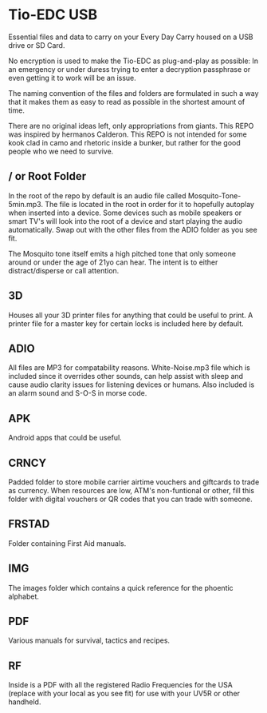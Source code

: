 # Tio-EDC USB
Essential files and data to carry on your Every Day Carry housed on a USB drive or SD Card.

No encryption is used to make the Tio-EDC as plug-and-play as possible: In an emergency or under duress trying to enter a decryption passphrase or even getting it to work will be an issue.

The naming convention of the files and folders are formulated in such a way that it makes them as easy to read as possible in the shortest amount of time.


There are no original ideas left, only appropriations from giants. This REPO was inspired by hermanos Calderon.
This REPO is not intended for some kook clad in camo and rhetoric inside a bunker, but rather for the good people who we need to survive.


/ or Root Folder
----------------
In the root of the repo by default is an audio file called Mosquito-Tone-5min.mp3. The file is located in the root in order for it to hopefully autoplay when inserted into a device. Some devices such as mobile speakers or smart TV's will look into the root
of a device and start playing the audio automatically. Swap out with the other files from the ADIO folder as you see fit.

The Mosquito tone itself emits a high pitched tone that only someone around or under the age of 21yo can hear. The intent is to either distract/disperse or call attention. 


3D
--
Houses all your 3D printer files for anything that could be useful to print. A printer file for a master key for certain locks is included here by default.


ADIO
----
All files are MP3 for compatability reasons. White-Noise.mp3 file which is included since it overrides other sounds, can help assist with sleep and cause audio clarity issues for listening devices or humans. Also included is an alarm sound and S-O-S in morse code.


APK
---
Android apps that could be useful.


CRNCY
-----
Padded folder to store mobile carrier airtime vouchers and giftcards to trade as currency. When resources are low, ATM's non-funtional or other, fill this folder with digital vouchers or QR codes that you can trade with someone.


FRSTAD
------
Folder containing First Aid manuals.

IMG
---
The images folder which contains a quick reference for the phoentic alphabet.


PDF
---
Various manuals for survival, tactics and recipes.


RF
--
Inside is a PDF with all the registered Radio Frequencies for the USA (replace with your local as you see fit) for use with your UV5R or other handheld.
